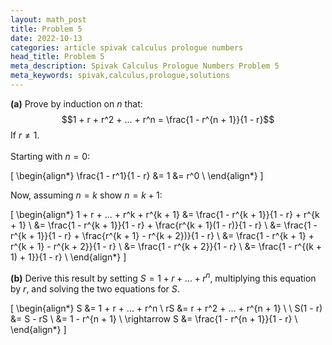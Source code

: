 ```yaml
---
layout: math_post
title: Problem 5
date: 2022-10-13
categories: article spivak calculus prologue numbers
head_title: Problem 5
meta_description: Spivak Calculus Prologue Numbers Problem 5
meta_keywords: spivak,calculus,prologue,solutions
---
```


<p>

  <strong>(a)</strong> Prove by induction on $n$ that:
  $$1 + r + r^2 + ... + r^n = \frac{1 - r^{n + 1}}{1 - r}$$
  If $r \neq 1$.
  <br>
  <br>
  Starting with $n = 0$:

  \[
    \begin{align*}
      \frac{1 - r^1}{1 - r} &= 1 &= r^0 \\
    \end{align*}
  \]

  Now, assuming $n = k$ show $n = k + 1$:

  \[
    \begin{align*}
      1 + r + ... + r^k + r^{k + 1} &= \frac{1 - r^{k + 1}}{1 - r} + r^{k + 1} \\
      &= \frac{1 - r^{k + 1}}{1 - r} + \frac{r^{k + 1}(1 - r)}{1 - r} \\
      &= \frac{1 - r^{k + 1}}{1 - r} + \frac{r^{k + 1} - r^{k + 2})}{1 - r} \\
      &= \frac{1 - r^{k + 1} + r^{k + 1} - r^{k + 2}}{1 - r} \\
      &= \frac{1 - r^{k + 2}}{1 - r} \\
      &= \frac{1 - r^{(k + 1) + 1}}{1 - r} \\
    \end{align*}
  \]

</p>

<p>

  <strong>(b)</strong> Derive this result by setting $S = 1 + r + ... + r^n$, multiplying this equation by $r$, and solving the two equations for $S$.

  \[
    \begin{align*}
      S &= 1 + r + ... + r^n \\
      rS &= r + r^2 + ... + r^{n + 1} \\
      \\
      S(1 - r) &= S - rS \\
      &= 1 - r^{n + 1} \\
      \rightarrow S &= \frac{1 - r^{n + 1}}{1 - r} \\
    \end{align*}
  \]

</p>
